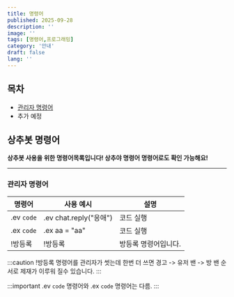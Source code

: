 ```yaml
---
title: 명령어
published: 2025-09-28
description: ''
image: ''
tags: [명령어,프로그래밍]
category: '안내'
draft: false 
lang: ''
---
```


## 목차

- [관리자 명령어](#관리자-명령어)
- 추가 예정

## 상추봇 명령어
**상추봇 사용을 위한 명령어목록입니다! 상추야 명령어 명령어로도 확인 가능해요!**

---

### 관리자 명령어

| 명령어    | 사용 예시                         | 설명                                    |
|----------|-----------------------------------|----------------------------------------|
| .ev `code` | .ev chat.reply("응애") | 코드 실행 |
| .ex `code` | .ex aa = "aa" | 코드 실행 |
| !방등록 | !방등록 | 방등록 명령어입니다. |

:::caution
!방등록 명령어를 관리자가 썻는데 한번 더 쓰면 경고 -> 유저 밴 -> 방 밴 순서로 제재가 이루워 질수 있습니다.
:::

:::important
.ev `code` 명령어와 .ex `code` 명령어는 다름.
:::
